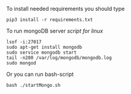To install needed requirements you should type
    
    pip3 install -r requirements.txt


To run mongoDB server _script for linux_

    lsof -i:27017
    sudo apt-get install mongodb
    sudo service mongodb start
    tail -n200 /var/log/mongodb/mongodb.log
    sudo mongod
    
Or you can run bash-script

    bash ./startMongo.sh
